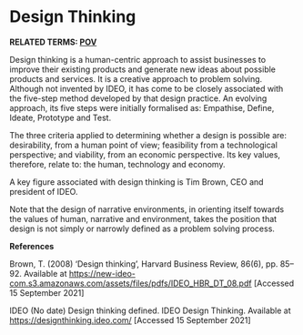 # Design Thinking

**RELATED TERMS: [POV](https://narrative-environments.github.io/CourseCompendium/POV.html)**

Design thinking is a human-centric approach to assist businesses to improve their existing products and generate new ideas about possible products and services. It is a creative approach to problem solving. Although not invented by IDEO, it has come to be closely associated with the five-step method developed by that design practice. An evolving approach, its five steps were initially formalised as: Empathise, Define, Ideate, Prototype and Test.

The three criteria applied to determining whether a design is possible are: desirability, from a human point of view; feasibility from a technological perspective; and viability, from an economic perspective. Its key values, therefore, relate to: the human, technology and economy.

A key figure associated with design thinking is Tim Brown, CEO and president of IDEO.

Note that the design of narrative environments, in orienting itself towards the values of human, narrative and environment, takes the position that design is not simply or narrowly defined as a problem solving process.

**References**

Brown, T. (2008) ‘Design thinking’, Harvard Business Review, 86(6), pp. 85–92. Available at https://new-ideo-com.s3.amazonaws.com/assets/files/pdfs/IDEO_HBR_DT_08.pdf [Accessed 15 September 2021]

IDEO (No date) Design thinking defined. IDEO Design Thinking. Available at https://designthinking.ideo.com/ [Accessed 15 September 2021]
